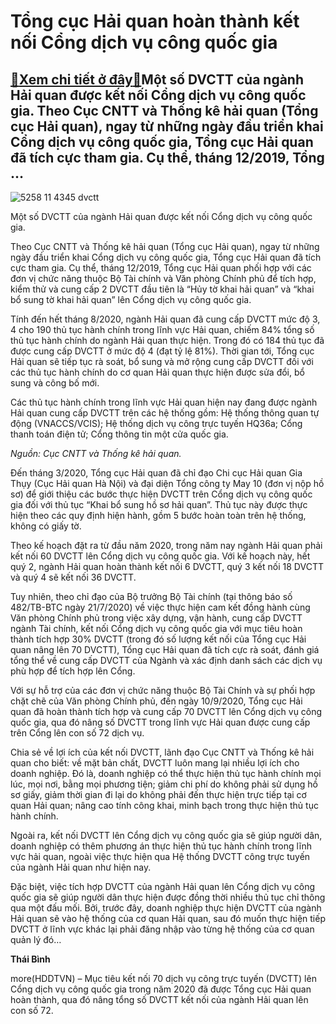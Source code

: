 Tổng cục Hải quan hoàn thành kết nối Cổng dịch vụ công quốc gia
===============================================================

[:gift:Xem chi tiết ở đây:gift:](https://hddtvn.com/tong-cuc-hai-quan-hoan-thanh-ket-noi-cong-dich-vu-cong-quoc-gia/)Một số DVCTT của ngành Hải quan được kết nối Cổng dịch vụ công quốc gia. Theo Cục CNTT và Thống kê hải quan (Tổng cục Hải quan), ngay từ những ngày đầu triển khai Cổng dịch vụ công quốc gia, Tổng cục Hải quan đã tích cực tham gia. Cụ thể, tháng 12/2019, Tổng …
--------------------------------------------------------------------------------------------------------------------------------------------------------------------------------------------------------------------------------------------------------------------





![5258 11 4345 dvctt](https://haiquanonline.com.vn/stores/news_dataimages/hoannm/092020/28/17/in_article/5258_11-4345_DVCTT.png?rt=20200930094514 "Một số DVCTT của ngành Hải quan được kết nối Cổng dịch vụ công quốc gia.")


Một số DVCTT của ngành Hải quan được kết nối Cổng dịch vụ công quốc gia.



Theo Cục CNTT và Thống kê hải quan (Tổng cục Hải quan), ngay từ những ngày đầu triển khai Cổng dịch vụ công quốc gia, Tổng cục Hải quan đã tích cực tham gia. Cụ thể, tháng 12/2019, Tổng cục Hải quan phối hợp với các đơn vị chức năng thuộc Bộ Tài chính và Văn phòng Chính phủ để tích hợp, kiểm thử và cung cấp 2 DVCTT đầu tiên là “Hủy tờ khai hải quan” và “khai bổ sung tờ khai hải quan” lên Cổng dịch vụ công quốc gia.





Tính đến hết tháng 8/2020, ngành Hải quan đã cung cấp DVCTT mức độ 3, 4 cho 190 thủ tục hành chính trong lĩnh vực Hải quan, chiếm 84% tổng số thủ tục hành chính do ngành Hải quan thực hiện. Trong đó có 184 thủ tục đã được cung cấp DVCTT ở mức độ 4 (đạt tỷ lệ 81%). 
Thời gian tới, Tổng cục Hải quan sẽ tiếp tục rà soát, bổ sung và mở rộng cung cấp DVCTT đối với các thủ tục hành chính do cơ quan Hải quan thực hiện được sửa đổi, bổ sung và công bố mới.


Các thủ tục hành chính trong lĩnh vực Hải quan hiện nay đang được ngành Hải quan cung cấp DVCTT trên các hệ thống gồm: Hệ thống thông quan tự động (VNACCS/VCIS); Hệ thống dịch vụ công trực tuyến HQ36a; Cổng thanh toán điện tử; Cổng thông tin một cửa quốc gia.


*Nguồn: Cục CNTT và Thống kê hải quan.*






Đến tháng 3/2020, Tổng cục Hải quan đã chỉ đạo Chi cục Hải quan Gia Thụy (Cục Hải quan Hà Nội) và đại diện Tổng công ty May 10 (đơn vị nộp hồ sơ) để giới thiệu các bước thực hiện DVCTT trên Cổng dịch vụ công quốc gia đối với thủ tục “Khai bổ sung hồ sơ hải quan”. Thủ tục này được thực hiện theo các quy định hiện hành, gồm 5 bước hoàn toàn trên hệ thống, không có giấy tờ.


Theo kế hoạch đặt ra từ đầu năm 2020, trong năm nay ngành Hải quan phải kết nối 60 DVCTT lên Cổng dịch vụ công quốc gia. Với kế hoạch này, hết quý 2, ngành Hải quan hoàn thành kết nối 6 DVCTT, quý 3 kết nối 18 DVCTT và quý 4 sẽ kết nối 36 DVCTT.


Tuy nhiên, theo chỉ đạo của Bộ trưởng Bộ Tài chính (tại thông báo số 482/TB-BTC ngày 21/7/2020) về việc thực hiện cam kết đồng hành cùng Văn phòng Chính phủ trong việc xây dựng, vận hành, cung cấp DVCTT ngành Tài chính, kết nối Cổng dịch vụ công quốc gia với mục tiêu hoàn thành tích hợp 30% DVCTT (trong đó số lượng kết nối của Tổng cục Hải quan nâng lên 70 DVCTT), Tổng cục Hải quan đã tích cực rà soát, đánh giá tổng thể về cung cấp DVCTT của Ngành và xác định danh sách các dịch vụ phù hợp để tích hợp lên Cổng.


Với sự hỗ trợ của các đơn vị chức năng thuộc Bộ Tài Chính và sự phối hợp chặt chẽ của Văn phòng Chính phủ, đến ngày 10/9/2020, Tổng cục Hải quan đã hoàn thành tích hợp và cung cấp 70 DVCTT lên Cổng dịch vụ công quốc gia, qua đó nâng số DVCTT trong lĩnh vực Hải quan được cung cấp trên Cổng lên con số 72 dịch vụ.


​​​​Chia sẻ về lợi ích của kết nối DVCTT, lãnh đạo Cục CNTT và Thống kê hải quan cho biết: về mặt bản chất, DVCTT luôn mang lại nhiều lợi ích cho doanh nghiệp. Đó là, doanh nghiệp có thể thực hiện thủ tục hành chính mọi lúc, mọi nơi, bằng mọi phương tiện; giảm chi phí do không phải sử dụng hồ sơ giấy, giảm thời gian đi lại do không phải đến thực hiện trực tiếp tại cơ quan Hải quan; nâng cao tính công khai, minh bạch trong thực hiện thủ tục hành chính.


Ngoài ra, kết nối DVCTT lên Cổng dịch vụ công quốc gia sẽ giúp người dân, doanh nghiệp có thêm phương án thực hiện thủ tục hành chính trong lĩnh vực hải quan, ngoài việc thực hiện qua Hệ thống DVCTT công trực tuyến của ngành Hải quan như hiện nay.


Đặc biệt, việc tích hợp DVCTT của ngành Hải quan lên Cổng dịch vụ công quốc gia sẽ giúp người dân thực hiện được đồng thời nhiều thủ tục chỉ thông qua một đấu mối. Bởi, trước đây, doanh nghiệp thực hiện DVCTT của ngành Hải quan sẽ vào hệ thống của cơ quan Hải quan, sau đó muốn thực hiện tiếp DVCTT ở lĩnh vực khác lại phải đăng nhập vào từng hệ thống của cơ quan quản lý đó…




**Thái Bình**



more(HDDTVN) – Mục tiêu kết nối 70 dịch vụ công trực tuyến (DVCTT) lên Cổng dịch vụ công quốc gia trong năm 2020 đã được Tổng cục Hải quan hoàn thành, qua đó nâng tổng số DVCTT kết nối của ngành Hải quan lên con số 72.

